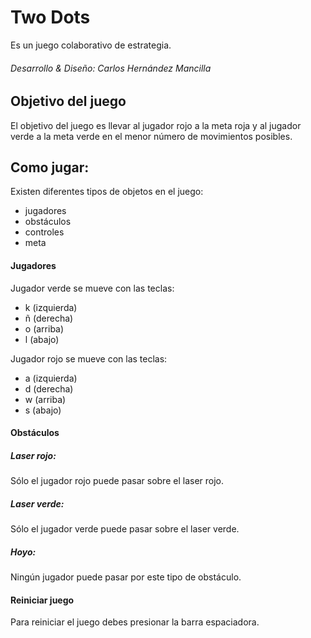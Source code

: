 # Two Dots
Es un juego colaborativo de estrategia.

###### Desarrollo & Diseño: Carlos Hernández Mancilla


## Objetivo del juego
El objetivo del juego es llevar al jugador rojo a la meta roja y al jugador verde a la meta verde en el menor número de movimientos posibles.


## Como jugar:
Existen diferentes tipos de objetos en el juego:

 - jugadores
 - obstáculos
 - controles
 - meta


#### Jugadores
Jugador verde se mueve con las teclas: 
- k (izquierda)
- ñ (derecha)
- o (arriba)
- l (abajo)


Jugador rojo se mueve con las teclas: 
- a (izquierda)
- d (derecha)
- w (arriba)
- s (abajo)

#### Obstáculos
##### Laser rojo:
Sólo el jugador rojo puede pasar sobre el laser rojo.


##### Laser verde:
Sólo el jugador verde puede pasar sobre el laser verde.

##### Hoyo:
Ningún jugador puede pasar por este tipo de obstáculo.

#### Reiniciar juego
Para reiniciar el juego debes presionar la barra espaciadora.






